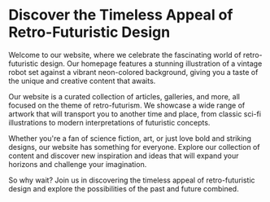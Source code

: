 <!--font:Poppins-->

# Discover the Timeless Appeal of Retro-Futuristic Design

Welcome to our website, where we celebrate the fascinating world of retro-futuristic design. Our homepage features a stunning illustration of a vintage robot set against a vibrant neon-colored background, giving you a taste of the unique and creative content that awaits.

Our website is a curated collection of articles, galleries, and more, all focused on the theme of retro-futurism. We showcase a wide range of artwork that will transport you to another time and place, from classic sci-fi illustrations to modern interpretations of futuristic concepts.

Whether you're a fan of science fiction, art, or just love bold and striking designs, our website has something for everyone. Explore our collection of content and discover new inspiration and ideas that will expand your horizons and challenge your imagination.

So why wait? Join us in discovering the timeless appeal of retro-futuristic design and explore the possibilities of the past and future combined.

<!--

Write me markdown content of website with wallpaper:

"A retro-futuristic wallpaper featuring a vintage illustration of a robot, set against a neon-colored background."

The header of the page should not be copy of the text but rather a real content of the website which is using this wallpaper.


---


# Retro-Futuristic Robot Wallpaper

Welcome to our website featuring a stunning retro-futuristic wallpaper that will transport you to a world of vintage sci-fi. This wallpaper showcases a classic illustration of a robot set against a vibrant neon-colored background, creating a unique and eye-catching design.

Whether you're a fan of science fiction, robots, or just love bold and striking designs, this wallpaper is sure to impress. It's perfect for adding a touch of personality to your desktop, laptop, or mobile device.

So why wait? Download our retro-futuristic robot wallpaper today and take your digital space to the next level!


---


Heading should not include word "wallpaper". The website should not be about the wallpaper itself, wallpaper is just a related background, rewrite whole content.


---


# Step into a Retro-Futuristic World

Welcome to our website where you can immerse yourself in a world of retro-futuristic design. Our homepage features a stunning illustration of a vintage robot set against a vibrant neon-colored background, creating an eye-catching visual experience.

Our website is dedicated to exploring the intersection of classic sci-fi and modern design. From vintage illustrations to futuristic concepts, we showcase a wide range of artwork that will transport you to another time and place.

Whether you're a fan of science fiction, art, or just love unique and creative designs, our website has something for everyone. Browse our collection of curated content, including articles, galleries, and more, and discover a new world of inspiration.

So why wait? Step into our retro-futuristic world today and explore the possibilities of the past and future combined.


---


Heading is too long, rewrite whole content.


---


# Explore the Intersection of Classic Sci-Fi and Modern Design

Welcome to our website dedicated to exploring the fascinating intersection of classic science fiction and modern design. Our homepage features a stunning illustration of a vintage robot set against a vibrant neon-colored background, creating an eye-catching visual experience that sets the tone for the rest of our content.

Our website is a treasure trove of curated content, including articles, galleries, and more, all focused on the theme of retro-futurism. We showcase a wide range of artwork that will transport you to another time and place, from vintage illustrations to futuristic concepts.

Whether you're a fan of science fiction, art, or just love unique and creative designs, our website has something for everyone. Discover new inspiration and ideas as you explore our collection of content, and join us in celebrating the timeless appeal of retro-futuristic design.

So why wait? Start your journey of exploration today and discover the possibilities of the past and future combined.


---


Heading is too long, rewrite whole content.


---


# Discover the Timeless Appeal of Retro-Futuristic Design

Welcome to our website, where we celebrate the fascinating world of retro-futuristic design. Our homepage features a stunning illustration of a vintage robot set against a vibrant neon-colored background, giving you a taste of the unique and creative content that awaits.

Our website is a curated collection of articles, galleries, and more, all focused on the theme of retro-futurism. We showcase a wide range of artwork that will transport you to another time and place, from classic sci-fi illustrations to modern interpretations of futuristic concepts.

Whether you're a fan of science fiction, art, or just love bold and striking designs, our website has something for everyone. Explore our collection of content and discover new inspiration and ideas that will expand your horizons and challenge your imagination.

So why wait? Join us in discovering the timeless appeal of retro-futuristic design and explore the possibilities of the past and future combined.


---


Write me a Google font which is best fitting for the website.

Pick from the list:
- Montserrat
- Raleway
- Dancing Script
- Alegreya
- IBM Plex Sans
- Poppins
- Barlow Condensed
- Roboto
- Lato
- Orbitron
- Exo 2
- Open Sans
- Lobster
- Futura
- Playfair Display
- Inter
- Great Vibes


Write just the font name nothing else.


---


Poppins

-->
